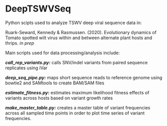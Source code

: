 # DeepTSWVSeq
 Python scipts used to analyze TSWV deep viral sequence data in:
 
 Ruark-Seward, Kennedy & Rasmussen. (2020). Evolutionary dynamics of Tomato spotted wilt virus within and between alternate plant hosts and thrips. *in prep*
 
 Main scripts used for data processing/analysis include:
 
 ***call_rep_variants.py:*** calls SNV/indel variants from paired sequence replicates using iVar
 
 ***deep_seq_pipe.py:*** maps short sequence reads to reference genome using bowtie2 and SAMtools to create BAM/SAM files
 
 ***estimate_fitness.py:*** estimates maximum likelihood fitness effects of variants across hosts based on variant growth rates
 
 ***make_master_table.py:*** creates a master table of variant frequencies across all sampled time points in order to plot time series of variant frequencies.
